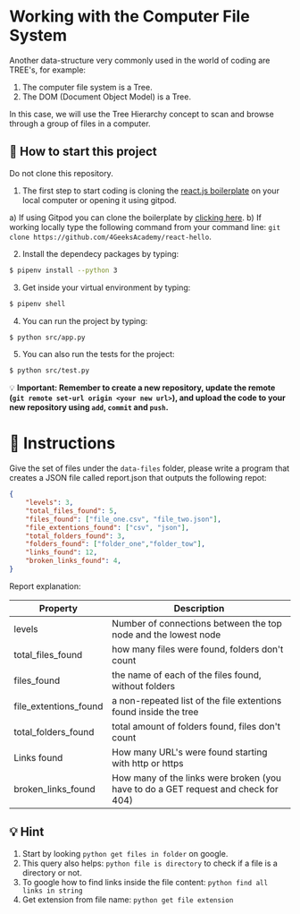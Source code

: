 # Working with the Computer File System

Another data-structure very commonly used in the world of coding are TREE's, for example:

1. The computer file system is a Tree.
2. The DOM (Document Object Model) is a Tree.

In this case, we will use the Tree Hierarchy concept to scan and browse through a group of files in a computer.

## 🌱  How to start this project

Do not clone this repository.

1. The first step to start coding is cloning the [react.js boilerplate](https://github.com/4GeeksAcademy/react-hello) on your local computer or opening it using gitpod.

a) If using Gitpod you can clone the boilerplate by [clicking here](https://gitpod.io#https://github.com/4GeeksAcademy/react-hello).
b) If working locally type the following command from your command line: `git clone https://github.com/4GeeksAcademy/react-hello`.

2. Install the dependecy packages by typing: 

```sh
$ pipenv install --python 3
```

3. Get inside your virtual environment by typing: 

```sh
$ pipenv shell
```

4. You can run the project by typing: 

```sh
$ python src/app.py
```
5. You can also run the tests for the project: 

```sh
$ python src/test.py
```


💡 **Important: Remember to create a new repository, update the remote (`git remote set-url origin <your new url>`), and upload the code to your new repository using `add`, `commit` and `push`.**

# 📝 Instructions

Give the set of files under the `data-files` folder, please write a program that creates a JSON file called report.json that outputs the following repot:

```json
{
    "levels": 3,
    "total_files_found": 5,
    "files_found": ["file_one.csv", "file_two.json"],
    "file_extentions_found": ["csv", "json"],
    "total_folders_found": 3,
    "folders_found": ["folder_one","folder_tow"],
    "links_found": 12,
    "broken_links_found": 4,
}
```

Report explanation:

| Property  | Description |
| --------  | ----------- |
| levels    | Number of connections between the top node and the lowest node |
| total_files_found | how many files were found, folders don't count |
| files_found | the name of each of the files found, without folders |
| file_extentions_found | a non-repeated list of the file extentions found inside the tree |
| total_folders_found | total amount of folders found, files don't count |
| Links found | How many URL's were found starting with http or https |
| broken_links_found | How many of the links were broken (you have to do a GET request and check for 404) |

## 💡 Hint

1. Start by looking `python get files in folder` on google.
2. This query also helps: `python file is directory` to check if a file is a directory or not.
3. To google how to find links inside the file content: `python find all links in string`
4. Get extension from file name: `python get file extension`
